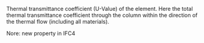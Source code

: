 Thermal transmittance coefficient (U-Value) of the element. Here the total thermal transmittance coefficient through the column within the direction of the thermal flow (including all materials).

Nore: new property in IFC4